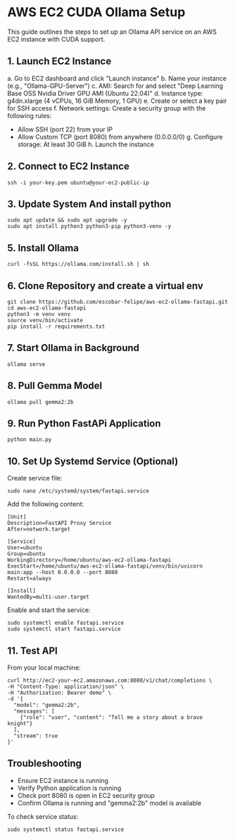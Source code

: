 # AWS EC2 CUDA Ollama Setup

This guide outlines the steps to set up an Ollama API service on an AWS EC2 instance with CUDA support.

## 1. Launch EC2 Instance

a. Go to EC2 dashboard and click "Launch instance"
b. Name your instance (e.g., "Ollama-GPU-Server")
c. AMI: Search for and select "Deep Learning Base OSS Nvidia Driver GPU AMI (Ubuntu 22.04)"
d. Instance type: g4dn.xlarge (4 vCPUs, 16 GiB Memory, 1 GPU)
e. Create or select a key pair for SSH access
f. Network settings: Create a security group with the following rules:
   - Allow SSH (port 22) from your IP
   - Allow Custom TCP (port 8080) from anywhere (0.0.0.0/0)
g. Configure storage: At least 30 GiB
h. Launch the instance

## 2. Connect to EC2 Instance

```
ssh -i your-key.pem ubuntu@your-ec2-public-ip
```

## 3. Update System And install python

```
sudo apt update && sudo apt upgrade -y
sudo apt install python3 python3-pip python3-venv -y
```


## 5. Install Ollama

```
curl -fsSL https://ollama.com/install.sh | sh
```

## 6. Clone Repository and create a virtual env

```
git clone https://github.com/escobar-felipe/aws-ec2-ollama-fastapi.git
cd aws-ec2-ollama-fastapi
python3 -m venv venv
source venv/bin/activate
pip install -r requirements.txt
```

## 7. Start Ollama in Background

```
ollama serve 
```

## 8. Pull Gemma Model

```
ollama pull gemma2:2b
```

## 9. Run Python FastAPi Application

```
python main.py
```

## 10. Set Up Systemd Service (Optional)

Create service file:
```
sudo nano /etc/systemd/system/fastapi.service
```

Add the following content:
```
[Unit]
Description=FastAPI Proxy Service
After=network.target

[Service]
User=ubuntu
Group=ubuntu
WorkingDirectory=/home/ubuntu/aws-ec2-ollama-fastapi
ExecStart=/home/ubuntu/aws-ec2-ollama-fastapi/venv/bin/uvicorn main:app --host 0.0.0.0 --port 8080
Restart=always

[Install]
WantedBy=multi-user.target
```

Enable and start the service:
```
sudo systemctl enable fastapi.service
sudo systemctl start fastapi.service
```

## 11. Test API

From your local machine:
```
curl http://ec2-your-ec2.amazonaws.com:8080/v1/chat/completions \
-H "Content-Type: application/json" \
-H "Authorization: Bearer demo" \
-d '{
  "model": "gemma2:2b",
  "messages": [
    {"role": "user", "content": "Tell me a story about a brave knight"}
  ],
  "stream": true
}'
```

## Troubleshooting

- Ensure EC2 instance is running
- Verify Python application is running
- Check port 8080 is open in EC2 security group
- Confirm Ollama is running and "gemma2:2b" model is available

To check service status:
```
sudo systemctl status fastapi.service
```